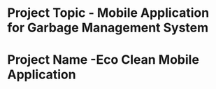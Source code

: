 # Project Topic - Mobile Application for Garbage Management System 
# Project Name -Eco Clean Mobile Application 
